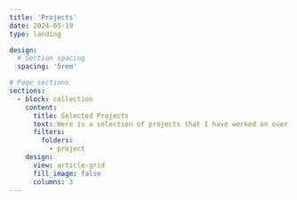 ```yaml
---
title: 'Projects'
date: 2024-05-19
type: landing

design:
  # Section spacing
  spacing: '5rem'

# Page sections
sections:
  - block: collection
    content:
      title: Selected Projects
      text: Here is a selection of projects that I have worked on over the years. I enjoy contributing to open-source software.
      filters:
        folders:
          - project
    design:
      view: article-grid
      fill_image: false
      columns: 3
---
```

